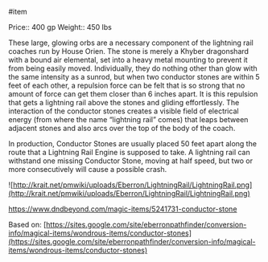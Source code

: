 #item 

Price:: 400 gp
Weight:: 450 lbs

These large, glowing orbs are a necessary component of the lightning rail coaches run by House Orien. The stone is merely a Khyber dragonshard with a bound air elemental, set into a heavy metal mounting to prevent it from being easily moved. Individually, they do nothing other than glow with the same intensity as a sunrod, but when two conductor stones are within 5 feet of each other, a repulsion force can be felt that is so strong that no amount of force can get them closer than 6 inches apart. It is this repulsion that gets a lightning rail above the stones and gliding effortlessly. The interaction of the conductor stones creates a visible field of electrical energy (from where the name “lightning rail” comes) that leaps between adjacent stones and also arcs over the top of the body of the coach.

In production, Conductor Stones are usually placed 50 feet apart along the route that a Lightning Rail Engine is supposed to take. A lightning rail can withstand one missing Conductor Stone, moving at half speed, but two or more consecutively will cause a possible crash.

![http://krait.net/pmwiki/uploads/Eberron/LightningRail/LightningRail.png](http://krait.net/pmwiki/uploads/Eberron/LightningRail/LightningRail.png)

https://www.dndbeyond.com/magic-items/5241731-conductor-stone

Based on: [https://sites.google.com/site/eberronpathfinder/conversion-info/magical-items/wondrous-items/conductor-stones](https://sites.google.com/site/eberronpathfinder/conversion-info/magical-items/wondrous-items/conductor-stones)